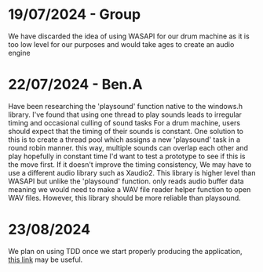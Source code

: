 # 19/07/2024 - Group
We have discarded the idea of using WASAPI for our drum machine as it is too low level for our purposes and would take ages to create an audio engine
# 22/07/2024 - Ben.A
Have been researching the 'playsound' function native to the windows.h library. I've found that using one thread to play sounds leads to irregular timing and occasional culling of sound tasks
For a drum machine, users should expect that the timing of their sounds is constant.
One solution to this is to create a thread pool which assigns a new 'playsound' task in a round robin manner. this way, multiple sounds can overlap each other and play hopefully in constant time
I'd want to test a prototype to see if this is the move first. If it doesn't improve the timing consistency, We may have to use a different audio library such as Xaudio2.
This library is higher level than WASAPI but unlike the 'playsound' function. only reads audio buffer data meaning we would need to make a WAV file reader helper function to open WAV files. 
However, this library should be more reliable than playsound.

# 23/08/2024
We plan on using TDD once we start properly producing the application, [this link](https://learn.microsoft.com/en-us/visualstudio/test/writing-unit-tests-for-c-cpp?view=vs-2022) may be useful.
